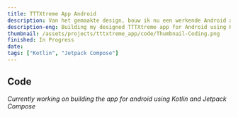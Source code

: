 ```yaml
---
title: TTTXtreme App Android
description: Van het gemaakte design, bouw ik nu een werkende Android app d.m.v. Kotlin en Jetpack Compose.
description-eng: Building my designed TTTXtreme app for Android using Kotlin and Jetpack Compose.
thumbnail: /assets/projects/tttxtreme_app/code/Thumbnail-Coding.png
finished: In Progress
date: 
tags: ["Kotlin", "Jetpack Compose"]
---
```


## Code
*Currently working on building the app for android using Kotlin and Jetpack Compose*